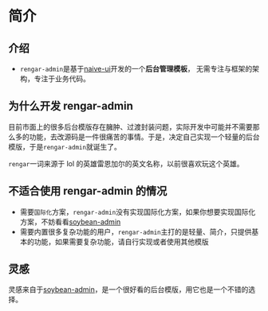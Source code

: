 # 简介

## 介绍

- `rengar-admin`是基于[naive-ui](https://www.naiveui.com)开发的一个**后台管理模板**， 无需专注与框架的架构，专注于业务代码。

## 为什么开发 rengar-admin

目前市面上的很多后台模版存在臃肿、过渡封装问题，实际开发中可能并不需要那么多的功能，去改源码是一件很痛苦的事情。于是，决定自己实现一个轻量的后台模版，于是`rengar-admin`就诞生了。

`rengar`一词来源于 lol 的英雄雷恩加尔的英文名称，以前很喜欢玩这个英雄。

## 不适合使用 rengar-admin 的情况

- 需要`国际化`方案，`rengar-admin`没有实现国际化方案，如果你想要实现国际化方案，不妨看看[soybean-admin](https://admin-docs.soybeanjs.cn/)
- 需要内置很多复杂功能的用户，`rengar-admin`主打的是轻量、简介，只提供基本的功能，如果需要复杂功能，请自行实现或者使用其他模版

## 灵感

灵感来自于[soybean-admin](https://admin-docs.soybeanjs.cn/)，是一个很好看的后台模版，用它也是一个不错的选择。
